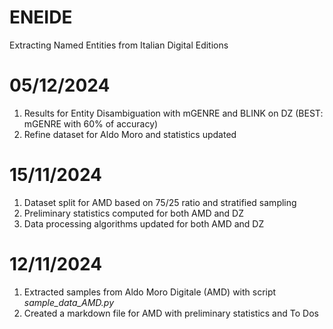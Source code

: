 # ENEIDE
Extracting Named Entities from Italian Digital Editions

# 05/12/2024

1. Results for Entity Disambiguation with mGENRE and BLINK on DZ (BEST: mGENRE with 60% of accuracy)
2. Refine dataset for Aldo Moro and statistics updated

# 15/11/2024

1. Dataset split for AMD based on 75/25 ratio and stratified sampling
2. Preliminary statistics computed for both AMD and DZ
3. Data processing algorithms updated for both AMD and DZ

# 12/11/2024

1. Extracted samples from Aldo Moro Digitale (AMD) with script *sample_data_AMD.py*
2. Created a markdown file for AMD with preliminary statistics and To Dos


